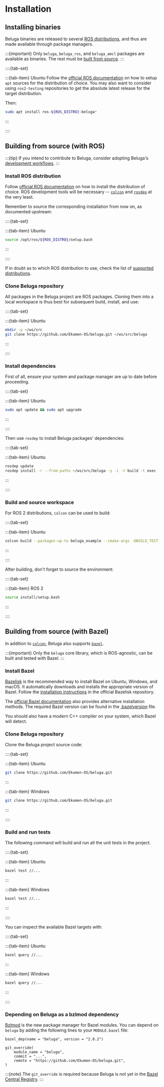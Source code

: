 # Installation

## Installing binaries

Beluga binaries are released to several [ROS distributions](../index.md#support), and thus are made available through package managers.

:::{important}
Only `beluga`, `beluga_ros`, and `beluga_amcl` packages are available as binaries. The rest must be [built from source](#building-from-source-with-ros).
:::

::::{tab-set}

:::{tab-item} Ubuntu
Follow the [official ROS documentation](https://docs.ros.org) on how to setup `apt` sources for the distribution of choice. You may also want to consider using `ros2-testing` repositories to get the absolute latest release for the target distribution.

Then:

```bash
sudo apt install ros-${ROS_DISTRO}-beluga*
```
:::

::::

## Building from source (with ROS)

:::{tip}
If you intend to contribute to Beluga, consider adopting Beluga's [development workflows](https://github.com/Ekumen-OS/beluga/blob/main/DEVELOPING.md).
:::

### Install ROS distribution

Follow [official ROS documentation](https://docs.ros.org) on how to install the distribution of choice. ROS development tools will be necessary -- [`colcon`](https://colcon.readthedocs.io) and [`rosdep`](https://docs.ros.org/en/independent/api/rosdep/html) at the very least.

Remember to source the corresponding installation from now on, as documented upstream:

::::{tab-set}

:::{tab-item} Ubuntu
```bash
source /opt/ros/${ROS_DISTRO}/setup.bash
```
:::

::::

If in doubt as to which ROS distribution to use, check the list of [supported distributions](../index.md#support).

### Clone Beluga repository

All packages in the Beluga project are ROS packages. Cloning them into a local workspace is thus best for subsequent build, install, and use:

::::{tab-set}

:::{tab-item} Ubuntu
```bash
mkdir -p ~/ws/src
git clone https://github.com/Ekumen-OS/beluga.git ~/ws/src/beluga
```
:::

::::


### Install dependencies

First of all, ensure your system and package manager are up to date before proceeding.

::::{tab-set}

:::{tab-item} Ubuntu
```bash
sudo apt update && sudo apt upgrade
```
:::

::::

Then use `rosdep` to install Beluga packages' dependencies:

::::{tab-set}

:::{tab-item} Ubuntu
```bash
rosdep update
rosdep install -r --from-paths ~/ws/src/beluga -y -i -t build -t exec
```
:::

::::

### Build and source workspace

For ROS 2 distributions, `colcon` can be used to build:

::::{tab-set}

:::{tab-item} Ubuntu
```bash
colcon build --packages-up-to beluga_example --cmake-args -DBUILD_TESTING=OFF
```
:::

::::

After building, don't forget to source the environment:

::::{tab-set}

:::{tab-item} ROS 2
```bash
source install/setup.bash
```
:::

::::

## Building from source (with Bazel)

In addition to [`colcon`](https://colcon.readthedocs.io/en/released/), Beluga also supports [`bazel`](https://bazel.build/).

:::{important}
Only the `beluga` core library, which is ROS-agnostic, can be built and tested with Bazel.
:::

### Install Bazel

[Bazelisk](https://github.com/bazelbuild/bazelisk) is the recommended way to install Bazel on Ubuntu, Windows, and macOS. It automatically downloads and installs the appropriate version of Bazel. Follow the [installation instructions](https://github.com/bazelbuild/bazelisk#installation) in the official Bazelisk repository.

The [official Bazel documentation](https://bazel.build/install) also provides alternative installation methods. The required Bazel version can be found in the [.bazelversion](https://github.com/Ekumen-OS/beluga/blob/main/.bazelversion) file.

You should also have a modern C++ compiler on your system, which Bazel will detect.

### Clone Beluga repository

Clone the Beluga project source code:

::::{tab-set}

:::{tab-item} Ubuntu
```bash
git clone https://github.com/Ekumen-OS/beluga.git
```
:::

:::{tab-item} Windows
```bash
git clone https://github.com/Ekumen-OS/beluga.git
```
:::

::::

### Build and run tests

The following command will build and run all the unit tests in the project.

::::{tab-set}

:::{tab-item} Ubuntu
```bash
bazel test //...
```
:::

:::{tab-item} Windows
```bash
bazel test //...
```
:::

::::

You can inspect the available Bazel targets with:

::::{tab-set}

:::{tab-item} Ubuntu
```bash
bazel query //...
```
:::

:::{tab-item} Windows
```bash
bazel query //...
```
:::

::::

### Depending on Beluga as a bzlmod dependency

[Bzlmod](https://bazel.build/external/module) is the new package manager for Bazel modules.
You can depend on `beluga` by adding the following lines to your `MODULE.bazel` file:

```starlark
bazel_dep(name = "beluga", version = "2.0.2")

git_override(
    module_name = "beluga",
    commit = "...",
    remote = "https://github.com/Ekumen-OS/beluga.git",
)
```

:::{note}
The `git_override` is required because Beluga is not yet in the [Bazel Central Registry](https://registry.bazel.build/).
:::
